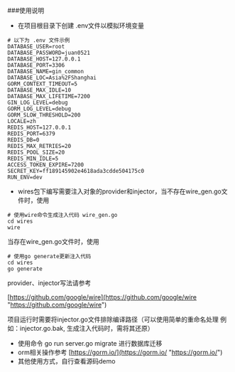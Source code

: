###使用说明
+ 在项目根目录下创建 .env文件以模拟环境变量
```shell script
# 以下为 .env 文件示例
DATABASE_USER=root
DATABASE_PASSWORD=juan0521
DATABASE_HOST=127.0.0.1
DATABASE_PORT=3306
DATABASE_NAME=gin_common
DATABASE_LOC=Asia%2FShanghai
GORM_CONTEXT_TIMEOUT=5
DATABASE_MAX_IDLE=10
DATABASE_MAX_LIFETIME=7200
GIN_LOG_LEVEL=debug
GORM_LOG_LEVEL=debug
GORM_SLOW_THRESHOLD=200
LOCALE=zh
REDIS_HOST=127.0.0.1
REDIS_PORT=6379
REDIS_DB=0
REDIS_MAX_RETRIES=20
REDIS_POOL_SIZE=20
REDIS_MIN_IDLE=5
ACCESS_TOKEN_EXPIRE=7200
SECRET_KEY=ff189145902e4618ada3cdde504175c0
RUN_ENV=dev
```
+ wires包下编写需要注入对象的provider和injector，当不存在wire_gen.go文件时，使用
```
# 使用wire命令生成注入代码 wire_gen.go
cd wires
wire
```
当存在wire_gen.go文件时，使用
```
# 使用go generate更新注入代码
cd wires
go generate
```
provider、injector写法请参考

[https://github.com/google/wire](https://github.com/google/wire "https://github.com/google/wire")

项目运行时需要将injector.go文件排除编译路径（可以使用简单的重命名处理 例如：injector.go.bak, 生成注入代码时，需将其还原）

+ 使用命令 go run server.go migrate 进行数据库迁移
+ orm相关操作参考
[https://gorm.io/](https://gorm.io/ "https://gorm.io/")
+ 其他使用方式，自行查看源码demo

